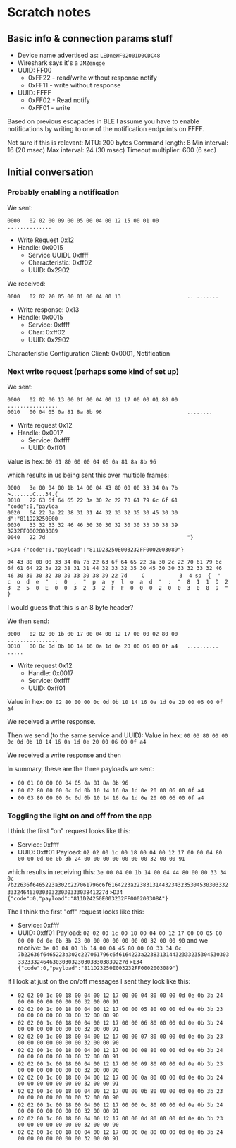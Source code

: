 # Scratch notes


## Basic info & connection params stuff
- Device name advertised as: `LEDneWF02001D0CDC48`
- Wireshark says it's a `JMZengge`
- UUID: FF00
  - 0xFF22 - read/write without response notify
  - 0xFF11 - write without response
- UUID: FFFF
  - 0xFF02 - Read notify
  - 0xFF01 - write

Based on previous escapades in BLE I assume you have to enable notifications by writing to one of the notification endpoints on FFFF.

Not sure if this is relevant:
MTU: 200 bytes
Command length: 8
Min interval: 16 (20 msec)
Max interval: 24 (30 msec)
Timeout multiplier: 600 (6 sec)

## Initial conversation

### Probably enabling a notification

We sent:
```
0000   02 02 00 09 00 05 00 04 00 12 15 00 01 00         ..............
```
 - Write Request 0x12
 - Handle: 0x0015
   - Service UUIDL 0xffff
   - Characteristic: 0xff02
   - UUID: 0x2902

We received:
```
0000   02 02 20 05 00 01 00 04 00 13                     .. .......
```
 - Write response: 0x13
 - Handle: 0x0015
   - Service: 0xffff
   - Char: 0xff02
   - UUID: 0x2902

Characteristic Configuration Client: 0x0001, Notification


### Next write request (perhaps some kind of set up)

We sent:
```
0000   02 02 00 13 00 0f 00 04 00 12 17 00 00 01 80 00   ................
0010   00 04 05 0a 81 8a 8b 96                           ........
```
 - Write request 0x12
 - Handle: 0x0017
   - Service: 0xffff
   - UUID: 0xff01

Value is hex:  `00 01 80 00 00 04 05 0a 81 8a 8b 96`

which results in us being sent this over multiple frames:

```
0000   3e 00 04 00 1b 14 00 04 43 80 00 00 33 34 0a 7b   >.......C...34.{
0010   22 63 6f 64 65 22 3a 30 2c 22 70 61 79 6c 6f 61   "code":0,"payloa
0020   64 22 3a 22 38 31 31 44 32 33 32 35 30 45 30 30   d":"811D23250E00
0030   33 32 33 32 46 46 30 30 30 32 30 30 33 30 38 39   3232FF0002003089
0040   22 7d                                             "}
```

`>C34 {"code":0,"payload":"811D23250E003232FF0002003089"}`

`04 43 80 00 00 33 34 0a 7b 22 63 6f 64 65 22 3a 30 2c 22 70 61 79 6c 6f 61 64 22 3a 22 38 31 31 44 32 33 32 35 30 45 30 30 33 32 33 32 46 46 30 30 30 32 30 30 33 30 38 39 22 7d`
`    C           3  4 sp  {  "  c  o  d  e  "  :  0  ,  "  p  a  y  l  o  a  d  "  :  "  8  1  1  D  2  3  2  5  0  E  0  0  3  2  3  2  F  F  0  0  0  2  0  0  3  0  8  9  "  }`

I would guess that this is an 8 byte header?


We then send:
```
0000   02 02 00 1b 00 17 00 04 00 12 17 00 00 02 80 00   ................
0010   00 0c 0d 0b 10 14 16 0a 1d 0e 20 00 06 00 0f a4   .......... .....
```
 - Write request 0x12
   - Handle: 0x0017
   - Service: 0xffff
   - UUID: 0xff01

Value in hex: `00 02 80 00 00 0c 0d 0b 10 14 16 0a 1d 0e 20 00 06 00 0f a4`

We received a write response.

Then we send (to the same service and UUID):
Value in hex: `00 03 80 00 00 0c 0d 0b 10 14 16 0a 1d 0e 20 00 06 00 0f a4`

We received a write response and then

In summary, these are the three payloads we sent:
 - `00 01 80 00 00 04 05 0a 81 8a 8b 96`
 - `00 02 80 00 00 0c 0d 0b 10 14 16 0a 1d 0e 20 00 06 00 0f a4`
 - `00 03 80 00 00 0c 0d 0b 10 14 16 0a 1d 0e 20 00 06 00 0f a4`

### Toggling the light on and off from the app

I think the first "on" request looks like this:

- Service: 0xffff
- UUID: 0xff01
Payload: `02 02 00 1c 00 18 00 04 00 12 17 00 00 04 80 00 00 0d 0e 0b 3b 24 00 00 00 00 00 00 00 32 00 00 91`

which results in receiving this:
`3e 00 04 00 1b 14 00 04 44 80 00 00 33 34 0c     7b22636f6465223a302c227061796c6f6164223a2238313144323432353045303033323332464630303032303033303841227d`
`>D34                                            {"code":0,"payload":"811D24250E003232FF000200308A"}`

The I think the first "off" request looks like this:
- Service: 0xffff
- UUID: 0xff01
Payload: `02 02 00 1c 00 18 00 04 00 12 17 00 00 05 80 00 00 0d 0e 0b 3b 23 00 00 00 00 00 00 00 32 00 00 90`
and we receive:
`3e 00 04 00 1b 14 00 04 45 80 00 00 33 34 0c  7b22636f6465223a302c227061796c6f6164223a2238313144323332353045303033323332464630303032303033303839227d`
`>E34                                         {"code":0,"payload":"811D23250E003232FF0002003089"}`

If I look at just on the on/off messages I sent they look like this:

- `02 02 00 1c 00 18 00 04 00 12 17 00 00 04 80 00 00 0d 0e 0b 3b 24 00 00 00 00 00 00 00 32 00 00 91`
- `02 02 00 1c 00 18 00 04 00 12 17 00 00 05 80 00 00 0d 0e 0b 3b 23 00 00 00 00 00 00 00 32 00 00 90`
- `02 02 00 1c 00 18 00 04 00 12 17 00 00 06 80 00 00 0d 0e 0b 3b 24 00 00 00 00 00 00 00 32 00 00 91`
- `02 02 00 1c 00 18 00 04 00 12 17 00 00 07 80 00 00 0d 0e 0b 3b 23 00 00 00 00 00 00 00 32 00 00 90`
- `02 02 00 1c 00 18 00 04 00 12 17 00 00 08 80 00 00 0d 0e 0b 3b 24 00 00 00 00 00 00 00 32 00 00 91`
- `02 02 00 1c 00 18 00 04 00 12 17 00 00 09 80 00 00 0d 0e 0b 3b 23 00 00 00 00 00 00 00 32 00 00 90`
- `02 02 00 1c 00 18 00 04 00 12 17 00 00 0a 80 00 00 0d 0e 0b 3b 24 00 00 00 00 00 00 00 32 00 00 91`
- `02 02 00 1c 00 18 00 04 00 12 17 00 00 0b 80 00 00 0d 0e 0b 3b 23 00 00 00 00 00 00 00 32 00 00 90`
- `02 02 00 1c 00 18 00 04 00 12 17 00 00 0c 80 00 00 0d 0e 0b 3b 24 00 00 00 00 00 00 00 32 00 00 91`
- `02 02 00 1c 00 18 00 04 00 12 17 00 00 0d 80 00 00 0d 0e 0b 3b 23 00 00 00 00 00 00 00 32 00 00 90`
- `02 02 00 1c 00 18 00 04 00 12 17 00 00 0e 80 00 00 0d 0e 0b 3b 24 00 00 00 00 00 00 00 32 00 00 91`

